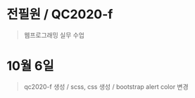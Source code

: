 # 전필원 / QC2020-f

> 웹프로그래밍 실무 수업

# 10월 6일

> qc2020-f 생성 / scss, css 생성 / bootstrap alert color 변경
